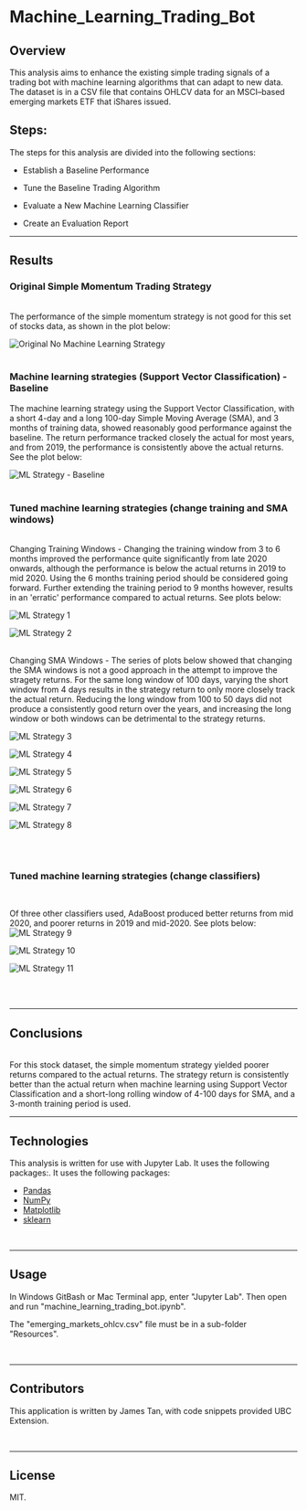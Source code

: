 # Machine_Learning_Trading_Bot

## Overview

This analysis aims to enhance the existing simple trading signals of a trading bot with machine learning algorithms that can adapt to new data. The dataset is in a CSV file that contains OHLCV data for an MSCI–based emerging markets ETF that iShares issued. 

## Steps:

The steps for this analysis are divided into the following sections:

* Establish a Baseline Performance

* Tune the Baseline Trading Algorithm

* Evaluate a New Machine Learning Classifier

* Create an Evaluation Report

----

## Results

### **Original Simple Momentum Trading Strategy**
<br/>
The performance of the simple momentum strategy is not good for this set of stocks data, as shown in the plot below:

![Original No Machine Learning Strategy](images/no_ml_strategy.png)
<br/>
<br/>

### **Machine learning strategies (Support Vector Classification) - Baseline**
The machine learning strategy using the Support Vector Classification, with a short 4-day and a long 100-day Simple Moving Average (SMA), and 3 months of training data, showed reasonably good performance against the baseline. The return performance tracked closely the actual for most years, and from 2019, the performance is consistently above the actual returns. See the plot below:

![ML Strategy - Baseline](images/ml_svc_4_100_3mths_baseline.png)
<br/>
<br/>

### **Tuned machine learning strategies (change training and SMA windows)**
<br/>
Changing Training Windows - Changing the training window from 3 to 6 months improved the performance quite significantly from late 2020 onwards, although the performance is below the actual returns in 2019 to mid 2020. Using the 6 months training period should be considered going forward. Further extending the training period to 9 months however, results in an 'erratic' performance compared to actual returns. See plots below:

![ML Strategy 1](images/ml_svc_4_100_6mths.png)

![ML Strategy 2](images/ml_svc_4_100_9mths.png)

<br/>
Changing SMA Windows - The series of plots below showed that changing the SMA windows is not a good approach in the attempt to improve the stragety returns. For the same long window of 100 days, varying the short window from 4 days results in the strategy return to only more closely track the actual return. Reducing the long window from 100 to 50 days did not produce a consistently good return over the years, and increasing the long window or both windows can be detrimental to the strategy returns.

![ML Strategy 3](images/ml_svc_2_100_3mths.png)

![ML Strategy 4](images/ml_svc_8_100_3mths.png)

![ML Strategy 5](images/ml_svc_20_100_3mths.png)

![ML Strategy 6](images/ml_svc_4_50_3mths.png)

![ML Strategy 7](images/ml_svc_4_200_3mths.png)

![ML Strategy 8](images/ml_svc_50_300_3mths.png)

<br/>
<br/>

### **Tuned machine learning strategies (change classifiers)**
<br/>

Of three other classifiers used, AdaBoost produced better returns from mid 2020, and poorer returns in 2019 and mid-2020. See plots below:
![ML Strategy 9](images/ml_nc_4_100_3mths_AdaBoostClassifier.png)

![ML Strategy 10](images/ml_nc_4_100_3mths_DecisionTreeClassifier.png)

![ML Strategy 11](images/ml_nc_4_100_3mths_LogisticRegression.png)

<br/>
<br/>

---
## Conclusions

<br/> For this stock dataset, the simple momentum strategy yielded poorer returns compared to the actual returns. The strategy return is consistently better than the actual return when machine learning using Support Vector Classification and a short-long rolling window of 4-100 days for SMA, and a 3-month training period is used.

---

## Technologies

This analysis is written for use with Jupyter Lab. It uses the following packages:. It uses the following packages:

* [Pandas](https://github.com/pandas-dev/pandas)
* [NumPy](https://pypi.org/project/numpy/)
* [Matplotlib](https://pypi.org/project/matplotlib/)
* [sklearn](https://scikit-learn.org)

<br/>

---

## Usage

In Windows GitBash or Mac Terminal app, enter "Jupyter Lab". Then open and run "machine_learning_trading_bot.ipynb".

The "emerging_markets_ohlcv.csv" file must be in a sub-folder "Resources".

<br/>

---

## Contributors

This application is written by James Tan, with code snippets provided UBC Extension.

<br/>

---

## License

MIT.
